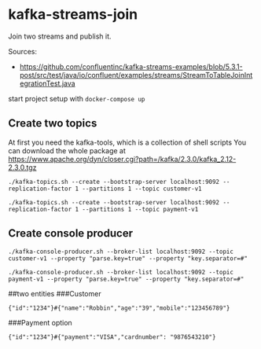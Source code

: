 # kafka-streams-join
Join two streams and publish it.

Sources:
* https://github.com/confluentinc/kafka-streams-examples/blob/5.3.1-post/src/test/java/io/confluent/examples/streams/StreamToTableJoinIntegrationTest.java


start project setup with ```docker-compose up```

## Create two topics
At first you need the kafka-tools, which is a collection of shell scripts
You can download the whole package at https://www.apache.org/dyn/closer.cgi?path=/kafka/2.3.0/kafka_2.12-2.3.0.tgz

```
./kafka-topics.sh --create --bootstrap-server localhost:9092 --replication-factor 1 --partitions 1 --topic customer-v1
```
```
./kafka-topics.sh --create --bootstrap-server localhost:9092 --replication-factor 1 --partitions 1 --topic payment-v1
```

## Create console producer
```
./kafka-console-producer.sh --broker-list localhost:9092 --topic customer-v1 --property "parse.key=true" --property "key.separator=#"
```
```
./kafka-console-producer.sh --broker-list localhost:9092 --topic payment-v1 --property "parse.key=true" --property "key.separator=#"
```
##two entities
###Customer
```
{"id":"1234"}#{"name":"Robbin","age":"39","mobile":"123456789"}
```
###Payment option
```
{"id":"1234"}#{"payment":"VISA","cardnumber": "9876543210"}
```

